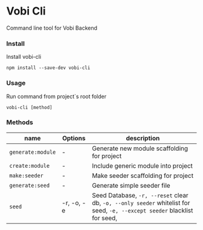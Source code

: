 # Vobi Cli
Command line tool for Vobi Backend

### Install
Install vobi-cli
```
npm install --save-dev vobi-cli
```

### Usage

Run command from project`s root folder

```
vobi-cli [method]
```

### Methods

| name | Options | description |
|------|---------|-------------|
| `generate:module` | - | Generate new module scaffolding for project|
| `create:module` | - | Include generic module into project |
| `make:seeder` | - | Make seeder scaffolding for project |
| `generate:seed` | - | Generate simple seeder file |
| `seed` | -r, -o, -e | Seed Database, `-r, --reset` clear db, `-o, --only seeder` whitelist for seed, `-e, --except seeder` blacklist for seed,  |
